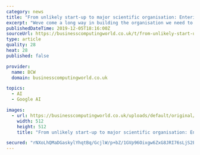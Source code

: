 ```yaml
---
category: news
title: "From unlikely start-up to major scientific organisation: Entering our tenth year at DeepMind"
excerpt: "Weve come a long way in building the organisation we need to achieve our long-term mission. This is a companion discussion topic for the original entry at https://deepmind.com/blog/announcements/entering-our-tenth-year-at-deepmind"
publishedDateTime: 2019-12-05T18:16:00Z
sourceUrl: https://businesscomputingworld.co.uk/t/from-unlikely-start-up-to-major-scientific-organisation-entering-our-tenth-year-at-deepmind/197785
type: article
quality: 28
heat: 28
published: false

provider:
  name: BCW
  domain: businesscomputingworld.co.uk

topics:
  - AI
  - Google AI

images:
  - url: https://businesscomputingworld.co.uk/uploads/default/original/1X/f630a15932336b1cfe94ee76167108be74ef73e8.jpeg
    width: 512
    height: 512
    title: "From unlikely start-up to major scientific organisation: Entering our tenth year at DeepMind"

secured: "rNXoLhQMaDGaskylYhqtBq/GcjlW/p+bZ/1GVp96Oixgw6ZxG8JRI76sLjS2E3o4HUBsakPZOmyCXH3Rhz3jX1xcM54k5FzI3S4X/muFlD+md/1iHU8VZVw3lbkIw8mvqzNNMlyjhReJ06scwERRCFOcBp98+ELShx5ISo4JDqpCoi2iXL7zAXZ/zQjOkWxhphi9sS4sgM1EA/TwM87O5cvLxrQ/ekMBQ4sP5IE2j9uKM8pbao9jjxqlZUPktTIAmFRu0uAuIV/F54etRlsv1w==;4lWeiwqGJKodnLmobuR7Gw=="
---
```


